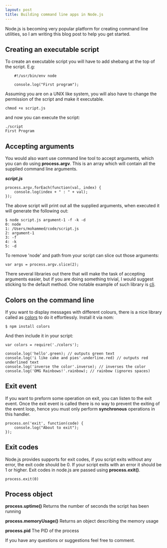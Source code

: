 ```yaml
---
layout: post
title: Building command line apps in Node.js
---
```



Node.js is becoming very popular platform for creating command line utilities, so I am writing this blog post to help you get started.


## Creating an executable script

To create an executable script you will have to add shebang at the top of the script. E.g:

		#!/usr/bin/env node
		
		console.log("First program");
		
Assuming you are on a UNIX like system, you will also have to change the permission of the script and make it executable.

	chmod +x script.js
	
and now you can execute the script:

	./script
	First Program
	

## Accepting arguments

You would also want use command line tool to accept arguments, which you can do using **process.argv**. This is an array which will contain all the supplied command line arguments.

***script.js***
	
	process.argv.forEach(function(val, index) {
		console.log(index + " : " + val);
	});

The above script will print out all the supplied arguments, when executed it will generate the following out:

	$ node script.js argument-1 -f -k -d 
	0: node
	1: /Users/mohammed/code/script.js
	2: argument-1
	3: -f
	4: -k
	5: -d
	
To remove 'node' and path from your script can slice out those arguments:

	var args = process.argv.slice(2);
	
There several libraries out there that will make the task of accepting arguments easier, but if you are doing something trivial, I would suggest sticking to the default method. 
One notable example of such library is [cli](https://github.com/chriso/cli).

## Colors on the command line
If you want to display messages with different colours, there is a nice library called as [colors](https://www.npmjs.org/package/colors) to do it effortlessly. 
Install it via nom:

	$ npm install colors
	 
And then include it in your script:

	var colors = require('./colors');	

	console.log('hello'.green); // outputs green text
	console.log('i like cake and pies'.underline.red) // outputs red underlined text
	console.log('inverse the color'.inverse); // inverses the color
	console.log('OMG Rainbows!'.rainbow); // rainbow (ignores spaces)

## Exit event
If you want to preform some operation on exit, you can listen to the exit event. Once the exit event is called there is no way to prevent the exiting of the event loop, hence you must only perform **synchronous** operations in this handler.

	process.on('exit', function(code) {
		console.log("About to exit");
	});




## Exit codes
Node.js provides supports for exit codes, if you script exits without any error, the exit code should be 0. If your script exits with an error it should be 1 or higher.
Exit codes in node.js are passed using **process.exit()**.

	process.exit(0)
	


## Process object

**process.uptime()**
Returns the number of seconds the script has been running


**process.memoryUsage()**
Returns an object describing the memory usage

**process.pid**
The PID of the process

If you have any questions or suggestions feel free to comment.

